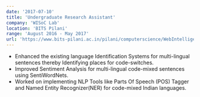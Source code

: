 ```yaml
---
date: '2017-07-10'
title: 'Undergraduate Research Assistant'
company: 'WISoC Lab'
location: 'BITS Pilani'
range: 'August 2016 - May 2017'
url: 'https://www.bits-pilani.ac.in/pilani/computerscience/WebIntelligenceandSocialComputingLab'
---
```


- Enhanced the existing language Identification Systems for multi-lingual sentences thereby
  Identifying places for code-switches.
- Improved Sentiment Analysis for multi-lingual code-mixed sentences using SentiWordNets.
- Worked on implementing NLP Tools like Parts Of Speech (POS) Tagger and Named Entity
  Recognizer(NER) for code-mixed Indian languages.
